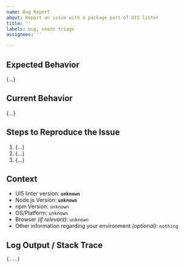 ```yaml
---
name: Bug Report
about: Report an issue with a package part of UI5 linter
title: ''
labels: bug, needs triage
assignees: ''

---
```


<!--
Hey there 👋 Please have a look at our guidelines on reporting issues:
https://github.com/SAP/ui5-linter/blob/main/CONTRIBUTING.md#-reporting-issues

Please use this template and replace as many "{...}" and "unknown" as possible.
Thank you 🧡
-->

## Expected Behavior

{...}

## Current Behavior

{...}

## Steps to Reproduce the Issue

<!--
    Please provide detailed steps on how we can reproduce your issue.
    Depending on your issue, consider forking our sample app to reproduce it here: https://github.com/SAP/openui5-sample-app
-->
1. {...}
2. {...}
3. {...}

## Context

- UI5 linter version: **`unknown`**
- Node.js Version: **`unknown`**
- npm Version: `unknown`
- OS/Platform: `unknown`
- Browser *(if relevant)*: `unknown`
- Other information regarding your environment *(optional)*: `nothing`

## Log Output / Stack Trace

<!--
    Try adding the "--verbose" flag to get extended logging.
    Please remove or obfuscate any sensitive information shown in the log.
-->

```
{...}
```
